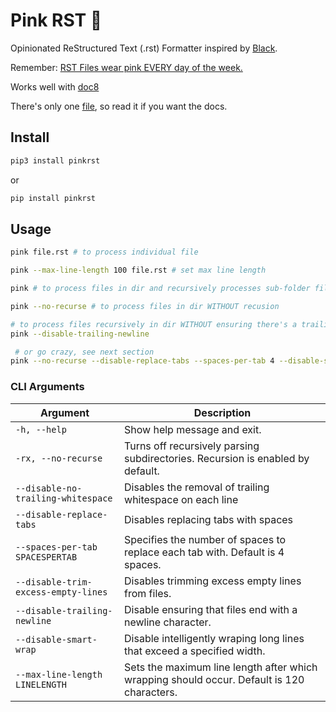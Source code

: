 # Pink RST 🩷
Opinionated ReStructured Text (.rst) Formatter inspired by [Black](https://github.com/psf/black). 

Remember: [RST Files wear pink EVERY day of the week.](https://www.youtube.com/watch?v=xBbOAVSBvpE)

Works well with [doc8](https://github.com/PyCQA/doc8)

There's only one [file](pinkrst/pinkrst.py), so read it if you want the docs.

## Install

``` bash
pip3 install pinkrst
```

or

``` bash
pip install pinkrst
```

## Usage

``` bash
pink file.rst # to process individual file
```

``` bash
pink --max-line-length 100 file.rst # set max line length
```

``` bash
pink # to process files in dir and recursively processes sub-folder files
```

``` bash
pink --no-recurse # to process files in dir WITHOUT recusion
```

``` bash
# to process files recursively in dir WITHOUT ensuring there's a trailing newline at the end of files
pink --disable-trailing-newline 
```

``` bash
 # or go crazy, see next section
pink --no-recurse --disable-replace-tabs --spaces-per-tab 4 --disable-smart-wrap --max-line-length 100 directory/
```

### CLI Arguments

| Argument                          | Description                                                               |
|-----------------------------------|---------------------------------------------------------------------------|
| `-h, --help`                      | Show help message and exit.                                               |
| `-rx, --no-recurse`               | Turns off recursively parsing subdirectories. Recursion is enabled by default. |
| `--disable-no-trailing-whitespace`| Disables the removal of trailing whitespace on each line                  |
| `--disable-replace-tabs`          | Disables replacing tabs with spaces                                        |
| `--spaces-per-tab SPACESPERTAB`   | Specifies the number of spaces to replace each tab with. Default is 4 spaces. |
| `--disable-trim-excess-empty-lines` | Disables trimming excess empty lines from files.                        |
| `--disable-trailing-newline`      | Disable ensuring that files end with a newline character.                 |
| `--disable-smart-wrap`            | Disable intelligently wraping long lines that exceed a specified width.   |
| `--max-line-length LINELENGTH`    | Sets the maximum line length after which wrapping should occur. Default is 120 characters. |


